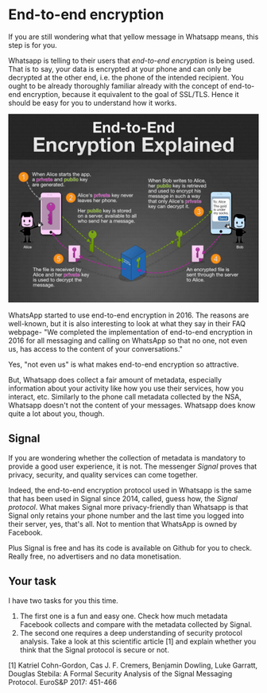 # End-to-end encryption

If you are still wondering what that yellow message in Whatsapp means, this step is for you.

Whatsapp is telling to their users that *end-to-end encryption* is being used. That is to say, your data is encrypted at your phone and can only be decrypted at the other end, i.e. the phone of the intended recipient. You ought to be already thoroughly familiar already with the concept of end-to-end encryption, because it equivalent to the goal of SSL/TLS. Hence it should be easy for you to understand how it works.

![GitHub Logo](./images/end-to-end-encryption.jpg)
<!---
(source: http://www.chatmap.io/blog/img/end_to_end_encryption_infographic.png)
-->


WhatsApp started to use end-to-end encryption in 2016. The reasons are well-known, but it is also interesting to look at what they say in their FAQ webpage- "We completed the implementation of end-to-end encryption in 2016 for all messaging and calling on WhatsApp so that no one, not even us, has access to the content of your conversations." 

Yes, "not even us" is what makes end-to-end encryption so attractive. 

But, Whatsapp does collect a fair amount of metadata, especially information about your activity like how you use their services, how you interact, etc. Similarly to the phone call metadata collected by the NSA, Whatsapp doesn't not the content of your messages. Whatsapp does know quite a lot about you, though. 


## Signal

If you are wondering whether the collection of metadata is mandatory to provide a good user experience, it is not. The messenger *Signal* proves that privacy, security, and quality services can come together. 

Indeed, the end-to-end encryption protocol used in Whatsapp is the same that has been used in Signal since 2014, called, guess how, the *Signal protocol*. What makes Signal more privacy-friendly  than Whatsapp is that Signal only retains your phone number and the last time you logged into their server, yes, that's all. Not to mention that WhatsApp is owned by Facebook. 

Plus Signal is free and has its code is available on Github for you to check. Really free, no advertisers and no data monetisation. 

## Your task

I have two tasks for you this time. 

1. The first one is a fun and easy one. Check how much metadata Facebook collects and compare with the metadata collected by Signal.
2. The second one requires a deep understanding of security protocol analysis. Take a look at this scientific article [1] and explain whether you think that the Signal protocol is secure or not. 

[1] Katriel Cohn-Gordon, Cas J. F. Cremers, Benjamin Dowling, Luke Garratt, Douglas Stebila:
A Formal Security Analysis of the Signal Messaging Protocol. EuroS&P 2017: 451-466
